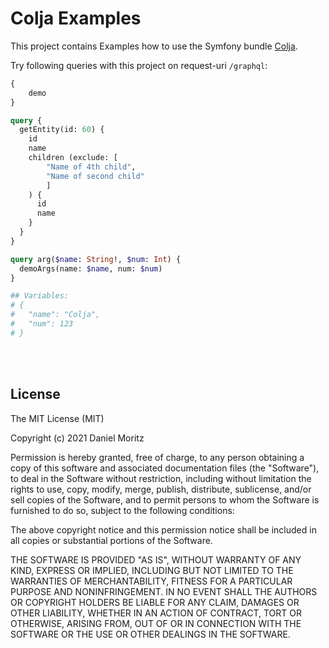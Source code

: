 # Colja Examples

This project contains Examples how to use the Symfony bundle 
[Colja](https://github.com/d3mo17/colja/).

Try following queries with this project on request-uri `/graphql`:
```graphql
{
    demo
}
```

```graphql
query {
  getEntity(id: 60) {
    id
    name
    children (exclude: [
        "Name of 4th child",
        "Name of second child"
        ]
    ) {
      id
      name
    }
  }
}
```

```graphql
query arg($name: String!, $num: Int) {
  demoArgs(name: $name, num: $num)
}

## Variables:
# {
#	"name": "Colja",
#	"num": 123
# }
```

\
&nbsp;

## License

The MIT License (MIT)

Copyright (c) 2021 Daniel Moritz

Permission is hereby granted, free of charge, to any person obtaining a copy of
this software and associated documentation files (the "Software"), to deal in
the Software without restriction, including without limitation the rights to
use, copy, modify, merge, publish, distribute, sublicense, and/or sell copies of
the Software, and to permit persons to whom the Software is furnished to do so,
subject to the following conditions:

The above copyright notice and this permission notice shall be included in all
copies or substantial portions of the Software.

THE SOFTWARE IS PROVIDED "AS IS", WITHOUT WARRANTY OF ANY KIND, EXPRESS OR
IMPLIED, INCLUDING BUT NOT LIMITED TO THE WARRANTIES OF MERCHANTABILITY, FITNESS
FOR A PARTICULAR PURPOSE AND NONINFRINGEMENT. IN NO EVENT SHALL THE AUTHORS OR
COPYRIGHT HOLDERS BE LIABLE FOR ANY CLAIM, DAMAGES OR OTHER LIABILITY, WHETHER
IN AN ACTION OF CONTRACT, TORT OR OTHERWISE, ARISING FROM, OUT OF OR IN
CONNECTION WITH THE SOFTWARE OR THE USE OR OTHER DEALINGS IN THE SOFTWARE.
